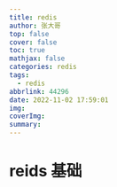 ```yaml
---
title: redis
author: 张大哥
top: false
cover: false
toc: true
mathjax: false
categories: redis
tags:
  - redis
abbrlink: 44296
date: 2022-11-02 17:59:01
img:
coverImg:
summary:
---
```


# reids 基础

